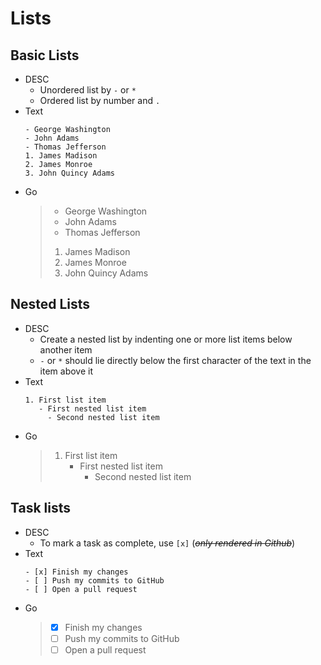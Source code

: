 # Lists
## Basic Lists
- DESC
    - Unordered list by `-` or `*`
    - Ordered list by number and `.`
- Text
    ```
    - George Washington
    - John Adams
    - Thomas Jefferson
    1. James Madison
    2. James Monroe
    3. John Quincy Adams
    ```
- Go
    > - George Washington
    > - John Adams
    > - Thomas Jefferson
    > 1. James Madison
    > 2. James Monroe
    > 3. John Quincy Adams
## Nested Lists
- DESC
    - Create a nested list by indenting one or more list items below another item
    - `-` or `*` should lie directly below the first character of the text in the item above it
- Text
    ```
    1. First list item
       - First nested list item
         - Second nested list item
    ```
- Go
    > 1. First list item
    >    - First nested list item
    >      - Second nested list item
## Task lists
- DESC
    - To mark a task as complete, use `[x]` (_~~only rendered in Github~~_)
- Text
    ```
    - [x] Finish my changes
    - [ ] Push my commits to GitHub
    - [ ] Open a pull request
    ```
- Go
    > - [x] Finish my changes
    > - [ ] Push my commits to GitHub
    > - [ ] Open a pull request
    